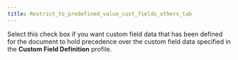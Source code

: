 ```yaml
---
title: Restrict_to_predefined_value_cust_fields_others_tab
---
```



Select this check box if you want custom field data that has been defined  for the document to hold precedence over the custom field data specified  in the **Custom Field Definition** profile.
